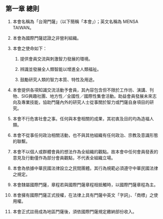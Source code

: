 ## 第一章 總則

1. 本會名稱為「台灣門薩」（以下簡稱「本會」）；英文名稱為 MENSA TAIWAN。

2. 本會為國際門薩認證之非營利組織。

3. 本會之使命如下：

   1. 提供會員交流與刺激智力發展的環境。

   2. 辨識並發展全人類智能以增進全人類福祉。

   3. 鼓勵研究人類的智力本質、特性及用途。

4. 本會提供各項知識交流活動予會員，其內容包含但不限於工作坊、演講、刊物、SIG興趣社團、地方性／全國性／國際性集會活動。助益會員發展未來志向及專業技能，協助門薩內外的研究人士從事關於智力或門薩自身項目的研究。

5. 本會不行危害社會之事。任何與本會相關的成果，其初衷及目的均為造福人類。

6. 本會不從事任何政治相關活動，也不與其他組織有任何政治、宗教及意識形態的聯繫。

7. 本會不以個人或群體會員的想法作為全組織的觀點。故本會中任何會員發表的意見及行動僅作為部分會員觀點，不代表全組織立場。

8. 本會為依據中華民國法律設立之民間團體。其行為規範必須遵守中華民國法律之規定。

9. 本會隸屬國際門薩，章程若與國際門薩章程相抵觸時，以國際門薩章程為主。

10. 本會擁有國際門薩正式授權，在法律上具有門薩中英文「字詞」、「商標」之使用權。

11. 本會正式註冊成為地區門薩後，須依國際門薩規定繳納部份收入。



